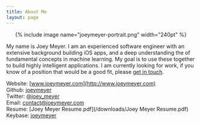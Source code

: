 ```yaml
---
title: About Me
layout: page
---
```


<center>{% include image name="joeymeyer-portrait.png" width="240pt" %}</center>

My name is Joey Meyer. I am an experienced software engineer with an extensive background building iOS apps, and a deep understanding the of fundamental concepts in machine learning. My goal is to use these together to build highly intelligent applications. I am currently looking for work, if you know of a position that would be a good fit, please [get in touch](mailto:contact@joeymeyer.com).

Website: [www.joeymeyer.com](http://www.joeymeyer.com)  
Github: [joeymeyer](https://github.com/joeymeyer)  
Twitter: [@joey_meyer](https://twitter.com/joeymeyer)  
Email: [contact@joeymeyer.com](mailto:contact@joeymeyer.com)  
Resume: [Joey Meyer Resume.pdf](/downloads/Joey Meyer Resume.pdf)  
Keybase: [joeymeyer](https://keybase.io/joeymeyer)  
